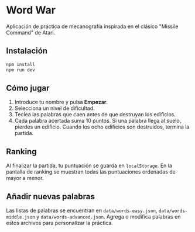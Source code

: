 # Word War

Aplicación de práctica de mecanografía inspirada en el clásico "Missile Command" de Atari.

## Instalación

```bash
npm install
npm run dev
```

## Cómo jugar

1. Introduce tu nombre y pulsa **Empezar**.
2. Selecciona un nivel de dificultad.
3. Teclea las palabras que caen antes de que destruyan los edificios.
4. Cada palabra acertada suma 10 puntos. Si una palabra llega al suelo, pierdes un edificio. Cuando los ocho edificios son destruidos, termina la partida.

## Ranking

Al finalizar la partida, tu puntuación se guarda en `localStorage`. En la pantalla de ranking se muestran todas las puntuaciones ordenadas de mayor a menor.

## Añadir nuevas palabras

Las listas de palabras se encuentran en `data/words-easy.json`, `data/words-middle.json` y `data/words-advanced.json`. Agrega o modifica palabras en estos archivos para personalizar la práctica.
